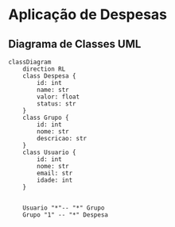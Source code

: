 # Aplicação de Despesas

## Diagrama de Classes UML

```mermaid
classDiagram
    direction RL
    class Despesa {
        id: int
        name: str
        valor: float
        status: str
    }
    class Grupo {
        id: int
        nome: str
        descricao: str
    }
    class Usuario {
        id: int
        nome: str
        email: str
        idade: int
    }
    

    Usuario "*"-- "*" Grupo
    Grupo "1" -- "*" Despesa
    
```
